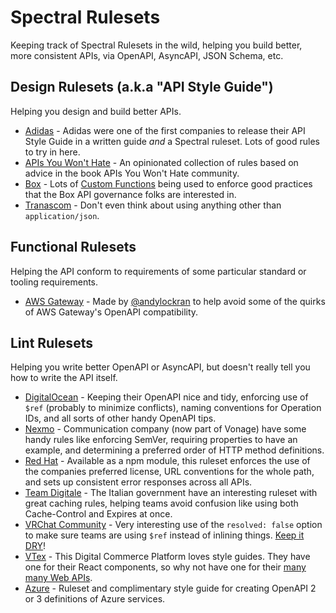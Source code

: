 # Spectral Rulesets

Keeping track of Spectral Rulesets in the wild, helping you build better, more consistent APIs, via OpenAPI, AsyncAPI, JSON Schema, etc.


## Design Rulesets (a.k.a "API Style Guide")

Helping you design and build better APIs.

- [Adidas](https://github.com/adidas/api-guidelines/blob/master/.spectral.yml) - Adidas were one of the first companies to release their API Style Guide in a written guide _and_ a Spectral ruleset. Lots of good rules to try in here.
- [APIs You Won't Hate](https://github.com/apisyouwonthate/style-guide) - An opinionated collection of rules based on advice in the book APIs You Won't Hate community. 
- [Box](https://github.com/box/box-openapi/blob/main/.spectral.yml) - Lots of [Custom Functions](https://meta.stoplight.io/docs/spectral/ZG9jOjI1MTkw-custom-functions) being used to enforce good practices that the Box API governance folks are interested in.
- [Tranascom](https://github.com/transcom/mymove/blob/master/swagger-def/.spectral.yml) - Don't even think about using anything other than `application/json`.
## Functional Rulesets

Helping the API conform to requirements of some particular standard or tooling requirements.

- [AWS Gateway](https://github.com/andylockran/spectral-aws-apigateway-ruleset) - Made by [@andylockran](https://github.com/andylockran) to help avoid some of the quirks of AWS Gateway's OpenAPI compatibility. 

## Lint Rulesets

Helping you write better OpenAPI or AsyncAPI, but doesn't really tell you how to write the API itself.

- [DigitalOcean](https://github.com/digitalocean/openapi/blob/main/spectral/ruleset.yml) - Keeping their OpenAPI nice and tidy, enforcing use of `$ref` (probably to minimize conflicts), naming conventions for Operation IDs, and all sorts of other handy OpenAPI tips.
- [Nexmo](https://github.com/Nexmo/api-specification/blob/main/.spectral.yml) - Communication company (now part of Vonage) have some handy rules like enforcing SemVer, requiring properties to have an example, and determining a preferred order of HTTP method definitions.
- [Red Hat](https://github.com/redhat-developer/app-services-api-guidelines/tree/main/spectral) - Available as a npm module, this ruleset enforces the use of the companies preferred license, URL conventions for the whole path, and sets up consistent error responses across all APIs.
- [Team Digitale](https://github.com/teamdigitale/api-openapi-samples/blob/master/.spectral.yml) - The Italian government have an interesting ruleset with great caching rules, helping teams avoid confusion like using both Cache-Control and Expires at once.
- [VRChat Community](https://github.com/vrchatapi/specification/blob/main/.spectral.yaml) - Very interesting use of the `resolved: false` option to make sure teams are using `$ref` instead of inlining things. [Keep it DRY](https://blog.stoplight.io/keeping-openapi-dry-and-portable)!
- [VTex](https://github.com/vtex/openapi-schemas/blob/master/.spectral.yml) - This Digital Commerce Platform loves style guides. They have one for their React components, so why not have one for their [many many Web APIs](https://github.com/vtex/openapi-schemas).
- [Azure](https://github.com/Azure/azure-api-style-guide/blob/main/spectral.yaml) - Ruleset and complimentary style guide for creating OpenAPI 2 or 3 definitions of Azure services.
